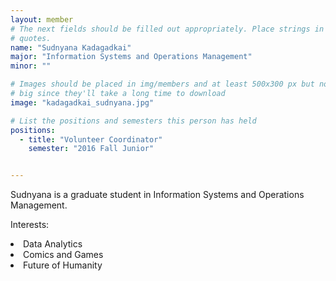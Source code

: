 ```yaml
---
layout: member
# The next fields should be filled out appropriately. Place strings in double 
# quotes.
name: "Sudnyana Kadagadkai"
major: "Information Systems and Operations Management"
minor: ""

# Images should be placed in img/members and at least 500x300 px but not too
# big since they'll take a long time to download
image: "kadagadkai_sudnyana.jpg"

# List the positions and semesters this person has held
positions:
  - title: "Volunteer Coordinator"
    semester: "2016 Fall Junior"


---
```

Sudnyana is a graduate student in Information Systems and Operations Management.

Interests: 
<li>Data Analytics</li>
<li>Comics and Games</li>
<li>Future of Humanity</li>


